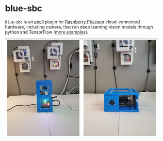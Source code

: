 # blue-sbc

`blue-sbc` is an [abcli](https://github.com/kamangir/awesome-bash-cli) plugin for [Raspberry Pi](https://github.com/kamangir/blue-bracket/blob/main/designs/cube.md)/[Jeson](https://github.com/kamangir/blue-bracket/blob/main/designs/eye_nano.md) cloud-connected hardware, including camera, that run deep learning vision models through python and TensorFlow ([more examples](https://github.com/kamangir/blue-bracket)).

| [![image](https://github.com/kamangir/blue-bracket/raw/main/images/cube-1.jpg)](https://github.com/kamangir/blue-bracket) | [![image](https://github.com/kamangir/blue-bracket/raw/main/images/eye_nano-1.jpg)](https://github.com/kamangir/blue-bracket) | 
|---|---|